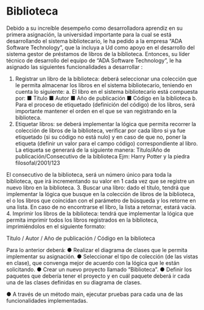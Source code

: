 # Biblioteca
Debido a su increíble desempeño como desarrolladora aprendiz en su primera asignación,
la universidad importante para la cual se está desarrollando el sistema bibliotecario, le ha
pedido a la empresa “ADA Software Technology”, que la incluya a Ud como apoyo en el
desarrollo del sistema gestor de préstamos de libros de la biblioteca. Entonces, su líder
técnico de desarrollo del equipo de “ADA Software Technology”, le ha asignado las
siguientes funcionalidades a desarrollar :
1. Registrar un libro de la biblioteca: deberá seleccionar una colección que le
permita almacenar los libros en el sistema bibliotecario, teniendo en cuenta lo
siguiente:
a. El libro en el sistema bibliotecario está compuesta por:
■ Título
■ Autor
■ Año de publicación
■ Código en la biblioteca
b. Para el proceso de etiquetado (definición del código) de los libros, será
importante mantener el orden en el que se van registrando en la biblioteca.
2. Etiquetar libros: se deberá implementar la lógica que permita recorrer la colección
de libros de la biblioteca, verificar por cada libro si ya fue etiquetado (si su código no
está nulo) y en caso de que no, poner la etiqueta (definir un valor para el campo
código) correspondiente al libro. La etiqueta se generará de la siguiente manera:
Título/Año de publicación/Consecutivo de la biblioteca
Ejm: Harry Potter y la piedra filosofal/2001/123

El consecutivo de la biblioteca, será un número único para toda la biblioteca,
que irá incrementando su valor en 1 cada vez que se registre un nuevo libro
en la biblioteca.
3. Buscar una libro: dado el título, tendrá que implementar la lógica que busque en la
colección de libros de la biblioteca, el o los libros que coincidan con el parámetro de
búsqueda y los retorne en una lista. En caso de no encontrarse el libro, la lista a
retornar, estará vacía.
4. Imprimir los libros de la biblioteca: tendrá que implementar la lógica que permita
imprimir todos los libros registrados en la biblioteca, imprimiéndolos en el siguiente
formato:

Título / Autor / Año de publicación / Código en la biblioteca

Para lo anterior deberá:
● Realizar el diagrama de clases que le permita implementar su asignación.
● Seleccionar el tipo de colección (de las vistas en clase), que convenga mejor de
acuerdo con la lógica que le están solicitando.
● Crear un nuevo proyecto llamado “Biblioteca”.
● Definir los paquetes que debería tener el proyecto y en cuál paquete deberá ir cada
una de las clases definidas en su diagrama de clases.

● A través de un método main, ejecutar pruebas para cada una de las funcionalidades
implementadas.
